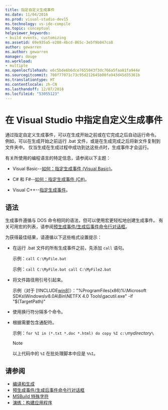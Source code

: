 ```yaml
---
title: 指定自定义生成事件
ms.date: 11/04/2016
ms.prod: visual-studio-dev15
ms.technology: vs-ide-compile
ms.topic: conceptual
helpviewer_keywords:
- build events, customizing
ms.assetid: 69e935a5-e208-4bcd-865c-3e5f9b047ca8
author: gewarren
ms.author: gewarren
manager: douge
ms.workload:
- multiple
ms.openlocfilehash: e6c5bde6b6dce7655043f3dc766a5faa81fa944e
ms.sourcegitcommit: 708f77071c73c95d212645b00fa943d45d35361b
ms.translationtype: HT
ms.contentlocale: zh-CN
ms.lasthandoff: 12/07/2018
ms.locfileid: "53055123"
---
```

# <a name="specify-custom-build-events-in-visual-studio"></a>在 Visual Studio 中指定自定义生成事件

通过指定自定义生成事件，可以在生成开始之前或在它完成之后自动运行命令。 例如，可以在生成开始之前运行 .bat 文件，或是在生成完成之后将新文件复制到文件夹中。 仅当生成在生成过程中成功到达这些点时，生成事件才会运行。

 有关所使用的编程语言的特定信息，请参阅以下主题：

-   Visual Basic--[如何：指定生成事件 (Visual Basic)](../ide/how-to-specify-build-events-visual-basic.md)。

-   C# 和 F#--[如何：指定生成事件 (C#)](../ide/how-to-specify-build-events-csharp.md)。

-   Visual C++--[指定生成事件](/cpp/ide/specifying-build-events)。

## <a name="syntax"></a>语法

生成事件遵循与 DOS 命令相同的语法，但可以使用宏更轻松地创建生成事件。 有关可用宏的列表，请参阅[预生成事件/生成后事件命令行对话框](../ide/reference/pre-build-event-post-build-event-command-line-dialog-box.md)。

 为获得最佳结果，请遵循以下这些格式设置提示：

- 在运行 .bat 文件的所有生成事件之前，先添加 `call` 语句。

   示例：`call C:\MyFile.bat`

   示例：`call C:\MyFile.bat call C:\MyFile2.bat`

- 将文件路径用引号引起来。

   示例（对于 [!INCLUDE[win8](../debugger/includes/win8_md.md)]）："%ProgramFiles(x86)%\Microsoft SDKs\Windows\v8.0A\Bin\NETFX 4.0 Tools\gacutil.exe" -if "$(TargetPath)"

- 使用换行符分隔多个命令。

- 根据需要包含通配符。

   示例：`for %I in (*.txt *.doc *.html) do copy %I c:\`*mydirectory*`\`

  > [!NOTE]
  >  以上代码中的 `%I` 在批处理脚本中应是 `%%I`。

## <a name="see-also"></a>请参阅

- [编译和生成](../ide/compiling-and-building-in-visual-studio.md)
- [预生成事件/生成后事件命令行对话框](../ide/reference/pre-build-event-post-build-event-command-line-dialog-box.md)
- [MSBuild 特殊字符](../msbuild/msbuild-special-characters.md)
- [演练：构建应用程序](../ide/walkthrough-building-an-application.md)
